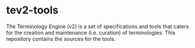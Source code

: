 # tev2-tools

The Terminology Engine (v2) is a set of specifications and tools that caters for the creation and maintenance (i.e. curation) of terminologies. This repository contains the sources for the tools.
